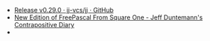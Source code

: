 - [Release v0.29.0 · jj-vcs/jj · GitHub](https://github.com/jj-vcs/jj/releases/tag/v0.29.0)
- [New Edition of FreePascal From Square One - Jeff Duntemann&#039;s Contrapositive Diary](https://www.contrapositivediary.com/?p=5399)
-